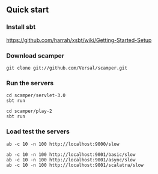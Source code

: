## Quick start

### Install sbt

https://github.com/harrah/xsbt/wiki/Getting-Started-Setup

### Download scamper

```
git clone git://github.com/Versal/scamper.git
```

### Run the servers

```
cd scamper/servlet-3.0
sbt run
```

```
cd scamper/play-2
sbt run
```

### Load test the servers

```
ab -c 10 -n 100 http://localhost:9000/slow
```

```
ab -c 10 -n 100 http://localhost:9001/basic/slow
ab -c 10 -n 100 http://localhost:9001/async/slow
ab -c 10 -n 100 http://localhost:9001/scalatra/slow
```

